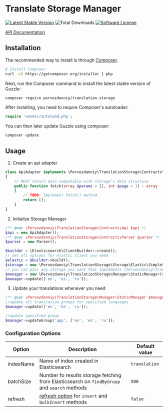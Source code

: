 Translate Storage Manager
=============================

[![Latest Stable Version](https://poser.pugx.org/pervozdanniy/translation-storage/v/stable)](https://packagist.org/packages/pervozdanniy/translation-storage)
![Total Downloads](https://poser.pugx.org/pervozdanniy/translation-storage/downloads)
[![Software License](https://img.shields.io/badge/license-MIT-brightgreen.svg?style=flat-square)](LICENSE)

[API Documentation](http://dev-api.translate.center/api-docs/)


## Installation
The recommended way to install is through
[Composer](http://getcomposer.org).

```bash
# Install Composer
curl -sS https://getcomposer.org/installer | php
```

Next, run the Composer command to install the latest stable version of Guzzle:

```bash
composer require pervozdanniy/translation-storage
```

After installing, you need to require Composer's autoloader:

```php
require 'vendor/autoload.php';
```

You can then later update Guzzle using composer:

 ```bash
composer update
 ```


## Usage

1. Create an api adapter
```php
class ApiAdapter implements \Pervozdanniy\TranslationStorage\Contracts\Api
{
    // MUST return data compatible with storage's data structure
    public function fetch(array $params = [], int $page = 1) : array
    {
        // TODO: Implement fetch() method.
        return [];
    }
}
```

2. Initialize Storage Manager
```php
/** @var \Pervozdanniy\TranslationStorage\Contracts\Api $api */
$api = new ApiAdapter();
/** @var \Pervozdanniy\TranslationStorage\Contracts\Parser $parser */
$parser = new Parser();

$builder = \Elasticsearch\ClientBuilder::create();
// set all options for elastic client you need
$elastic = $builder->build();
$storage = new \Pervozdanniy\TranslationStorage\Storage\Elastic\SimpleStorage($elastic);
// you can pass any storage you want that implements \Pervozdanniy\TranslationStorage\Contracts\TranslationStorage interface
$manager = new \Pervozdanniy\TranslationStorage\Manager\StaticManager($api, $storage, $parser);
$manager->update(['en', 'es', 'ru']);
```

3. Update your translations whenever you need
```php
/** @var \Pervozdanniy\TranslationStorage\Manager\StaticManager $manager*/
//update all translation groups for specified languages
$manager->update(['en', 'es', 'ru']);

//update specified group
$manager->updateGroup('app', ['en', 'es', 'ru']);

```


### Configuration Options

| Option      | Description                                                                                                                                               | Default value                           | 
|-------------|-----------------------------------------------------------------------------------------------------------------------------------------------------------|-----------------------------------------|
| indexName   | Name of index created in Elasticsearch                                                                                                                    | `translation`                           |
| batchSize   | Number fo results storage fetching from Elasticsearch on  `findByGroup` and `search` methods                                                              | `500`                                   |
| refresh     | [refresh option](https://www.elastic.co/guide/en/elasticsearch/reference/current/docs-refresh.html) for `insert` and `bulkInsert` methods   | `false`                                 |